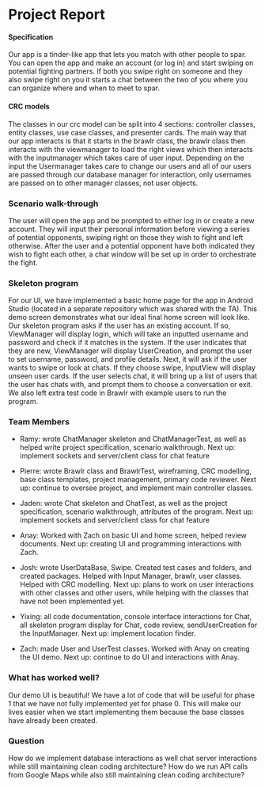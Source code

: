 ﻿# Project Report
#### Specification
Our app is a tinder-like app that lets you match with other people to spar. You can open the app and make an account (or log in) and start swiping on potential fighting partners. If both you swipe right on someone and they also swipe right on you it starts a chat between the two of you where you can organize where and when to meet to spar.
#### CRC models
The classes in our crc model can be split into 4 sections: controller classes, entity classes, use case classes, and presenter cards. The main way that our app interacts is that it starts in the brawlr class, the brawlr class then interacts with the viewmanager to load the right views which then interacts with the inputmanager which takes care of user input. Depending on the input the Usermanager takes care to change our users and all of our users are passed through our database manager for interaction, only usernames are passed on to other manager classes, not user objects.
### Scenario walk-through
The user will open the app and be prompted to either log in or create a new account. They will input their personal information before viewing a series of potential opponents, swiping right on those they wish to fight and left otherwise. After the user and a potential opponent have both indicated they wish to fight each other, a chat window will be set up in order to orchestrate the fight.

### Skeleton program
For our UI, we have implemented a basic home page for the app in Android Studio (located in a separate repository which was shared with the TA). This demo screen demonstrates what our ideal final home screen will look like. Our skeleton program asks if the user has an existing account. If so, ViewManager will display login, which will take an inputted username and password and check if it matches in the system. If the user indicates that they are new, ViewManager will display UserCreation, and prompt the user to set username, password, and profile details. Next, it will ask if the user wants to swipe or look at chats. If they choose swipe, InputView will display unseen user cards. If the user selects chat, it will bring up a list of users that the user has chats with, and prompt them to choose a conversation or exit.
We also left extra test code in Brawlr with example users to run the program.

### Team Members

 - Ramy: wrote ChatManager skeleton and ChatManagerTest, as well as helped write project specification, scenario walkthrough. Next up: implement sockets and server/client class for chat feature
    
-   Pierre: wrote Brawlr class and BrawlrTest, wireframing, CRC modelling, base class templates, project management, primary code reviewer. Next up: continue to oversee project, and implement main controller classes.
    
-   Jaden: wrote Chat skeleton and ChatTest, as well as the project specification, scenario walkthrough, attributes of the program. Next up: implement sockets and server/client class for chat feature
    
-   Anay: Worked with Zach on basic UI and home screen, helped review documents. Next up: creating UI and programming interactions with Zach.
    
-   Josh: wrote UserDataBase, Swipe. Created test cases and folders, and created packages. Helped with Input Manager, brawlr, user classes. Helped with CRC modelling. Next up: plans to work on user interactions with other classes and other users, while helping with the classes that have not been implemented yet.
    
-   Yixing: all code documentation, console interface interactions for Chat, all skeleton program display for Chat, code review, sendUserCreation for the InputManager. Next up: implement location finder.
    
-   Zach: made User and UserTest classes. Worked with Anay on creating the UI demo. Next up: continue to do UI and interactions with Anay.
 
### What has worked well?
Our demo UI is beautiful! We have a lot of code that will be useful for phase 1 that we have not fully implemented yet for phase 0. This will make our lives easier when we start implementing them because the base classes have already been created.

### Question
How do we implement database interactions as well chat server interactions while still maintaining clean coding architecture? How do we run API calls from Google Maps while also still maintaining clean coding architecture?
